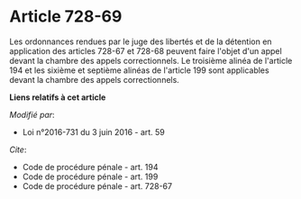 # Article 728-69

Les ordonnances rendues par le juge des libertés et de la détention en application des articles 728-67 et 728-68 peuvent
faire l'objet d'un appel devant la chambre des appels correctionnels. Le troisième alinéa de l'article 194 et les sixième et
septième  alinéas de l'article 199 sont applicables devant la chambre des appels correctionnels.

**Liens relatifs à cet article**

_Modifié par_:

  - Loi n°2016-731 du 3 juin 2016 - art. 59

_Cite_:

  - Code de procédure pénale - art. 194
  - Code de procédure pénale - art. 199
  - Code de procédure pénale - art. 728-67

